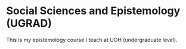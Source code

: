 # Social Sciences and Epistemology (UGRAD)

This is my epistemology course I teach at UOH (undergraduate level).